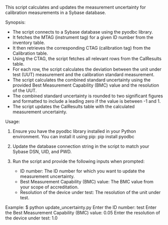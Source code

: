 This script calculates and updates the measurement uncertainty for calibration measurements in a Sybase database.

Synopsis:
- The script connects to a Sybase database using the pyodbc library.
- It fetches the MTAG (instrument tag) for a given ID number from the inventory table.
- It then retrieves the corresponding CTAG (calibration tag) from the Calibration table.
- Using the CTAG, the script fetches all relevant rows from the CalResults table.
- For each row, the script calculates the deviation between the unit under test (UUT) measurement and the calibration standard measurement.
- The script calculates the combined standard uncertainty using the provided Best Measurement Capability (BMC) value and the resolution of the UUT.
- The combined standard uncertainty is rounded to two significant figures and formatted to include a leading zero if the value is between -1 and 1.
- The script updates the CalResults table with the calculated measurement uncertainty.

Usage:
1. Ensure you have the pyodbc library installed in your Python environment.
   You can install it using pip:
   pip install pyodbc

2. Update the database connection string in the script to match your Sybase DSN, UID, and PWD.

3. Run the script and provide the following inputs when prompted:
   - ID number: The ID number for which you want to update the measurement uncertainty.
   - Best Measurement Capability (BMC) value: The BMC value from your scope of accreditation.
   - Resolution of the device under test: The resolution of the unit under test.

Example:
$ python update_uncertainty.py
Enter the ID number: test
Enter the Best Measurement Capability (BMC) value: 0.05
Enter the resolution of the device under test: 1.0
